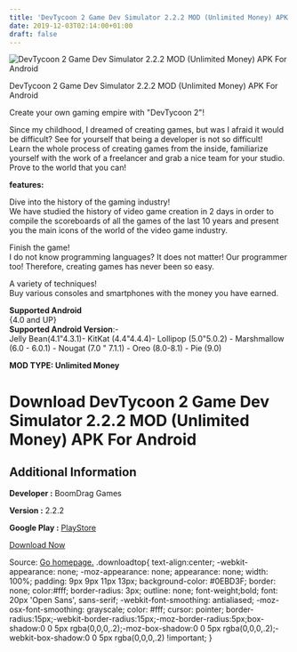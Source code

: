 ```yaml
---
title: 'DevTycoon 2 Game Dev Simulator 2.2.2 MOD (Unlimited Money) APK For Android'
date: 2019-12-03T02:14:00+01:00
draft: false
---
```


![DevTycoon 2 Game Dev Simulator 2.2.2 MOD (Unlimited Money) APK For Android](https://i2.wp.com/apkhome.net/wp-content/uploads/2019/12/DevTycoon-2-Game-Dev-Simulator.png "DevTycoon 2 Game Dev Simulator 2.2.2 MOD (Unlimited Money) APK For Android")

  

DevTycoon 2 Game Dev Simulator 2.2.2 MOD (Unlimited Money) APK For Android

Create your own gaming empire with "DevTycoon 2"!

Since my childhood, I dreamed of creating games, but was I afraid it would be difficult? See for yourself that being a developer is not so difficult!  
Learn the whole process of creating games from the inside, familiarize yourself with the work of a freelancer and grab a nice team for your studio.  
Prove to the world that you can!

**features:**

Dive into the history of the gaming industry!  
We have studied the history of video game creation in 2 days in order to compile the scoreboards of all the games of the last 10 years and present you the main icons of the world of the video game industry.

Finish the game!  
I do not know programming languages? It does not matter! Our programmer too! Therefore, creating games has never been so easy.

A variety of techniques!  
Buy various consoles and smartphones with the money you have earned.

**Supported Android**  
{4.0 and UP}  
**Supported Android Version**:-  
Jelly Bean(4.1"4.3.1)- KitKat (4.4"4.4.4)- Lollipop (5.0"5.0.2) - Marshmallow (6.0 - 6.0.1) - Nougat (7.0 " 7.1.1) - Oreo (8.0-8.1) - Pie (9.0)

**MOD TYPE: Unlimited Money**

Download DevTycoon 2 Game Dev Simulator 2.2.2 MOD (Unlimited Money) APK For Android
===================================================================================

Additional Information
----------------------

**Developer :** BoomDrag Games

**Version :** 2.2.2

**Google Play :** [PlayStore](https://play.google.com/store/apps/details?id=com.boomdrag.devtycoon2)

  

[Download Now](https://store4app.co/post/devtycoon-2-game-dev-simulator-2-2-2-mod-unlimited-money-apk-for-android_1575307562)

  
Source: [Go homepage.](https://store4app.co/post/devtycoon-2-game-dev-simulator-2-2-2-mod-unlimited-money-apk-for-android_1575307562) .downloadtop{ text-align:center; -webkit-appearance: none; -moz-appearance: none; appearance: none; width: 100%; padding: 9px 9px 11px 13px; background-color: #0EBD3F; border: none; color:#fff; border-radius: 3px; outline: none; font-weight;bold; font: 20px 'Open Sans', sans-serif; -webkit-font-smoothing: antialiased; -moz-osx-font-smoothing: grayscale; color: #fff; cursor: pointer; border-radius:15px;-webkit-border-radius:15px;-moz-border-radius:5px;box-shadow:0 0 5px rgba(0,0,0,.2);-moz-box-shadow:0 0 5px rgba(0,0,0,.2);-webkit-box-shadow:0 0 5px rgba(0,0,0,.2) !important; }